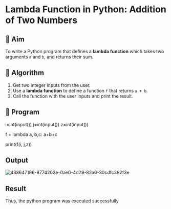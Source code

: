 # Lambda Function in Python: Addition of Two Numbers

## 🎯 Aim
To write a Python program that defines a **lambda function** which takes two arguments `a` and `b`, and returns their sum.

## 🧠 Algorithm
1. Get two integer inputs from the user.
2. Use a **lambda function** to define a function `f` that returns `a + b`.
3. Call the function with the user inputs and print the result.

## 🧾 Program
i=int(input())
j=int(input())
z=int(input())

f = lambda a, b,c: a+b+c

print(f(i, j,z))

## Output
![438647196-8774203e-0ae0-4d29-82a0-30cdfc382f3e](https://github.com/user-attachments/assets/0c477545-ca4a-40bb-a287-c17f7ceb48c7)

## Result
Thus, the python program was executed successfully
